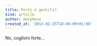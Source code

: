 ```yaml
---
title: Forti e gentili?
kind: article
author: morpheus
created_at: '2013-02-25T18:49:09+01:00'
---
```


No, coglioni forte...
